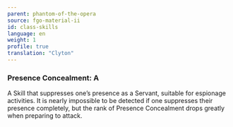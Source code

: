 ```yaml
---
parent: phantom-of-the-opera
source: fgo-material-ii
id: class-skills
language: en
weight: 1
profile: true
translation: "Clyton"
---
```


### Presence Concealment: A

A Skill that suppresses one’s presence as a Servant, suitable for espionage activities. It is nearly impossible to be detected if one suppresses their presence completely, but the rank of Presence Concealment drops greatly when preparing to attack.
